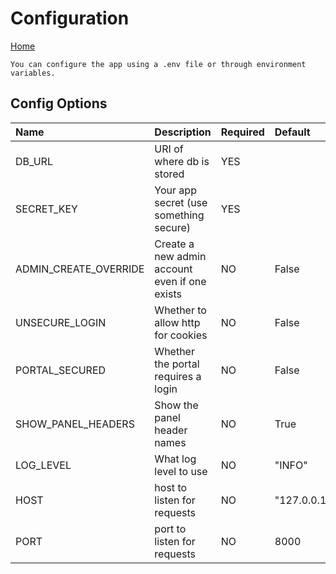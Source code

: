# Configuration

[Home](index.md)

    You can configure the app using a .env file or through environment variables.

## Config Options
| Name                  | Description                                   | Required | Default            |
|:----------------------|:----------------------------------------------|:---------|:-------------------|
| DB_URL                | URI of where db is stored                     | YES      |                    |
| SECRET_KEY            | Your app secret (use something secure)        | YES      |                    |
| ADMIN_CREATE_OVERRIDE | Create a new admin account even if one exists | NO       | False              |
| UNSECURE_LOGIN        | Whether to allow http for cookies             | NO       | False              |
| PORTAL_SECURED        | Whether the portal requires a login           | NO       | False              |
| SHOW_PANEL_HEADERS    | Show the panel header names                   | NO       | True               |
| LOG_LEVEL             | What log level to use                         | NO       | "INFO"             |
| HOST                  | host to listen for requests                   | NO       | "127.0.0.1"        |
| PORT                  | port to listen for requests                   | NO       | 8000               |
